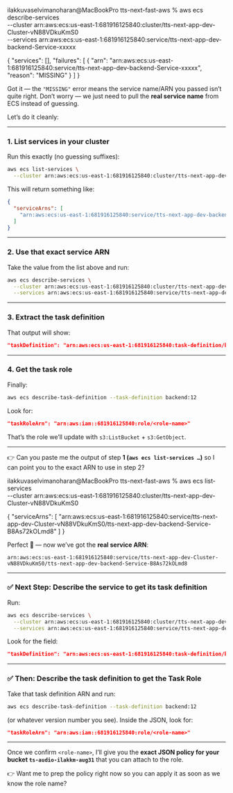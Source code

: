 ilakkuvaselvimanoharan@MacBookPro tts-next-fast-aws % aws ecs describe-services \
  --cluster arn:aws:ecs:us-east-1:681916125840:cluster/tts-next-app-dev-Cluster-vN88VDkuKmS0 \
  --services arn:aws:ecs:us-east-1:681916125840:service/tts-next-app-dev-backend-Service-xxxxx

{
    "services": [],
    "failures": [
        {
            "arn": "arn:aws:ecs:us-east-1:681916125840:service/tts-next-app-dev-backend-Service-xxxxx",
            "reason": "MISSING"
        }
    ]
}

Got it — the `"MISSING"` error means the service name/ARN you passed isn’t quite right. Don’t worry — we just need to pull the **real service name** from ECS instead of guessing.

Let’s do it cleanly:

---

### 1. List services in your cluster

Run this exactly (no guessing suffixes):

```bash
aws ecs list-services \
  --cluster arn:aws:ecs:us-east-1:681916125840:cluster/tts-next-app-dev-Cluster-vN88VDkuKmS0
```

This will return something like:

```json
{
  "serviceArns": [
    "arn:aws:ecs:us-east-1:681916125840:service/tts-next-app-dev-backend-Service-abcd1234efgh"
  ]
}
```

---

### 2. Use that exact service ARN

Take the value from the list above and run:

```bash
aws ecs describe-services \
  --cluster arn:aws:ecs:us-east-1:681916125840:cluster/tts-next-app-dev-Cluster-vN88VDkuKmS0 \
  --services arn:aws:ecs:us-east-1:681916125840:service/tts-next-app-dev-backend-Service-abcd1234efgh
```

---

### 3. Extract the task definition

That output will show:

```json
"taskDefinition": "arn:aws:ecs:us-east-1:681916125840:task-definition/backend:12"
```

---

### 4. Get the task role

Finally:

```bash
aws ecs describe-task-definition --task-definition backend:12
```

Look for:

```json
"taskRoleArn": "arn:aws:iam::681916125840:role/<role-name>"
```

That’s the role we’ll update with `s3:ListBucket` + `s3:GetObject`.

---

👉 Can you paste me the output of step **1 (`aws ecs list-services …`)** so I can point you to the exact ARN to use in step 2?

ilakkuvaselvimanoharan@MacBookPro tts-next-fast-aws % aws ecs list-services \
  --cluster arn:aws:ecs:us-east-1:681916125840:cluster/tts-next-app-dev-Cluster-vN88VDkuKmS0

{
    "serviceArns": [
        "arn:aws:ecs:us-east-1:681916125840:service/tts-next-app-dev-Cluster-vN88VDkuKmS0/tts-next-app-dev-backend-Service-B8As72kOLmd8"
    ]
}

Perfect 🎯 — now we’ve got the **real service ARN**:

```
arn:aws:ecs:us-east-1:681916125840:service/tts-next-app-dev-Cluster-vN88VDkuKmS0/tts-next-app-dev-backend-Service-B8As72kOLmd8
```

---

### ✅ Next Step: Describe the service to get its task definition

Run:

```bash
aws ecs describe-services \
  --cluster arn:aws:ecs:us-east-1:681916125840:cluster/tts-next-app-dev-Cluster-vN88VDkuKmS0 \
  --services arn:aws:ecs:us-east-1:681916125840:service/tts-next-app-dev-Cluster-vN88VDkuKmS0/tts-next-app-dev-backend-Service-B8As72kOLmd8
```

Look for the field:

```json
"taskDefinition": "arn:aws:ecs:us-east-1:681916125840:task-definition/backend:12"
```

---

### ✅ Then: Describe the task definition to get the Task Role

Take that task definition ARN and run:

```bash
aws ecs describe-task-definition --task-definition backend:12
```

(or whatever version number you see).
Inside the JSON, look for:

```json
"taskRoleArn": "arn:aws:iam::681916125840:role/<role-name>"
```

---

Once we confirm `<role-name>`, I’ll give you the **exact JSON policy for your bucket `ts-audio-ilakkm-aug31`** that you can attach to the role.

👉 Want me to prep the policy right now so you can apply it as soon as we know the role name?
